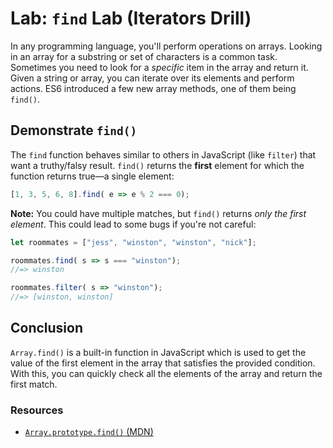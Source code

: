 # Lab: `find` Lab (Iterators Drill)

In any programming language, you'll perform operations on arrays. Looking in an array for a substring or set of characters is a common task. Sometimes you need to look for a _specific_ item in the array and return it. Given a string or array, you can iterate over its elements and perform actions. ES6 introduced a few new array methods, one of them being `find()`.

## Demonstrate `find()`

The `find` function behaves similar to others in JavaScript (like `filter`) that want a truthy/falsy result. `find()` returns the **first** element for which the function returns true—a single element:

```js
[1, 3, 5, 6, 8].find( e => e % 2 === 0);
```

**Note:** You could have multiple matches, but `find()` returns _only the first element_. This could lead to some bugs if you're not careful:

```js
let roommates = ["jess", "winston", "winston", "nick"];

roommates.find( s => s === "winston");
//=> winston

roommates.filter( s => "winston");
//=> [winston, winston]
```

## Conclusion

`Array.find()` is a built-in function in JavaScript which is used to get the value of the first element in the array that satisfies the provided condition. With this, you can quickly check all the elements of the array and return the first match.

### Resources

- [`Array.prototype.find()` (MDN)](https://developer.mozilla.org/en-US/docs/Web/JavaScript/Reference/Global_Objects/Array/find)
